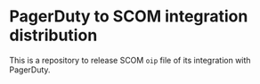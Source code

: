 # PagerDuty to SCOM integration distribution

This is a repository to release SCOM `oip` file of its integration with PagerDuty.
